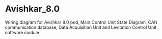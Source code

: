 # Avishkar_8.0
Wiring diagram for Avishkar 8.0 pod, Main Control Unit State Diagram, CAN communication database, Data Acquisition Unit and Levitation Control Unit software module 
